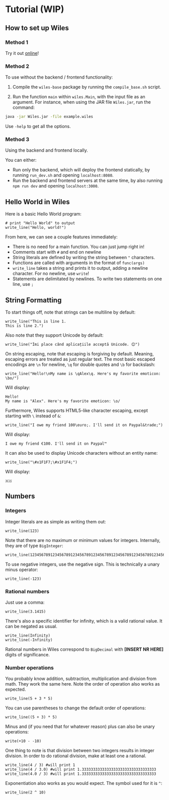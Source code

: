 # Tutorial (WIP)

## How to set up Wiles

### Method 1

Try it out [online](https://wiles.costea.in)!

### Method 2

To use without the backend / frontend functionality:

1. Compile the `wiles-base` package by running the `compile_base.sh` script.

2. Run the function `main` within `wiles.Main`, with the input file as an argument. 
For instance, when using the JAR file `Wiles.jar`, run the command:

```sh
java -jar Wiles.jar -file example.wiles
```

Use `-help` to get all the options.

### Method 3

Using the backend and frontend locally.

You can either:
* Run only the backend, which will deploy the frontend statically, by running `run_dev.sh` and opening `localhost:8080`.
* Run the backend and frontend servers at the same time, by also running `npm run dev` and opening `localhost:3000`.

## Hello World in Wiles

Here is a basic Hello World program:

```wiles
# print "Hello World" to output
write_line("Hello, world!")
```

From here, we can see a couple features immediately:
- There is no need for a main function. You can just jump right in!
- Comments start with `#` and end on newline
- String literals are defined by writing the string between `"` characters.
- Functions are called with arguments in the format of `func(args)`
- `write_line` takes a string and prints it to output, adding a newline character. For no newline, use `write`!
- Statements are delimitated by newlines. To write two statements on one line, use `;`

## String Formatting

To start things off, note that strings can be multiline by default:

```wiles
write_line("This is line 1.
This is line 2.")
```

Also note that they support Unicode by default:

```wiles
write_line("Îmi place când aplicațiile acceptă Unicode. 😊")
```

On string escaping, note that escaping is forgiving by default.
Meaning, escaping errors are treated as just regular text.
The most basic escaped encodings are `\n` for newline, `\q` for double quotes and `\b` for backslash:

```wiles
write_line("Hello!\nMy name is \qAlex\q. Here's my favorite emoticon: \bo/")
```

Will display:

```
Hello!
My name is "Alex". Here's my favorite emoticon: \o/
```

Furthermore, Wiles supports HTML5-like character escaping, except starting with `\` instead of `&`:

```wiles
write_line("I owe my friend 100\euro;. I'll send it on Paypal&trade;")
```

Will display:

```wiles
I owe my friend €100. I'll send it on Paypal™
```

It can also be used to display Unicode characters without an entity name:

```wiles
write_line("\#x1F1F7;\#x1F1F4;")
```

Will display:

```
🇷🇴
```

## Numbers

### Integers

Integer literals are as simple as writing them out:

```wiles
write_line(123)
```

Note that there are no maximum or minimum values for integers. Internally, they are of type `BigInteger`:

```wiles
write_line(123456789123456789123456789123456789123456789123456789123456789123456789123456789123456789123456789)
```

To use negative integers, use the negative sign. This is technically a unary minus operator:

```wiles
write_line(-123)
```

### Rational numbers

Just use a comma:

```wiles
write_line(3.1415)
```

There's also a specific identifier for infinity, which is a valid rational value. It can be negated as usual.

```wiles
write_line(Infinity)
write_line(-Infinity)
```

Rational numbers in Wiles correspond to `BigDecimal` with **[INSERT NR HERE]** digits of significance.

### Number operations

You probably know addition, subtraction, multiplication and division from math. They work the same here.
Note the order of operation also works as expected.

```wiles
write_line(5 + 3 * 5)
```

You can use parentheses to change the default order of operations:

```wiles
write_line((5 + 3) * 5)
```

Minus and (if you need that for whatever reason) plus can also be unary operations:

```wiles
write(+10 - -10)
```

One thing to note is that division between two integers results in integer division.
In order to do rational division, make at least one a rational.

```wiles
write_line(4 / 3) #will print 1
write_line(4 / 3.0) #will print 1.333333333333333333333333333333333
write_line(4.0 / 3) #will print 1.333333333333333333333333333333333
```

Exponentiation also works as you would expect. The symbol used for it is `^`:

```wiles
write_line(2 ^ 10)
```